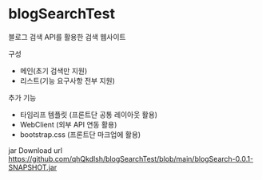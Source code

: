 # blogSearchTest
블로그 검색 API를 활용한 검색 웹사이트

구성
- 메인(초기 검색만 지원)
- 리스트(기능 요구사항 전부 지원)

추가 기능
- 타임리프 템플릿 (프론트단 공통 레이아웃 활용)
- WebClient (외부 API 연동 활용)
- bootstrap.css (프론트단 마크업에 활용)

jar Download url
https://github.com/qhQkdlsh/blogSearchTest/blob/main/blogSearch-0.0.1-SNAPSHOT.jar